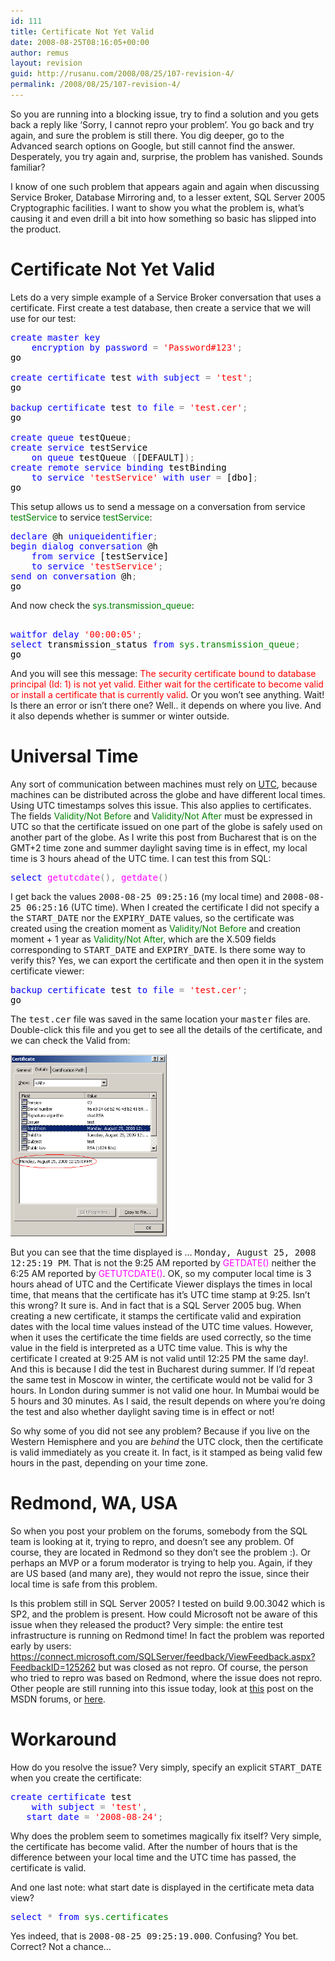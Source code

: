 ```yaml
---
id: 111
title: Certificate Not Yet Valid
date: 2008-08-25T08:16:05+00:00
author: remus
layout: revision
guid: http://rusanu.com/2008/08/25/107-revision-4/
permalink: /2008/08/25/107-revision-4/
---
```

So you are running into a blocking issue, try to find a solution and you gets back a reply like &#8216;Sorry, I cannot repro your problem&#8217;. You go back and try again, and sure the problem is still there. You dig deeper, go to the Advanced search options on Google, but still cannot find the answer. Desperately, you try again and, surprise, the problem has vanished. Sounds familiar?

I know of one such problem that appears again and again when discussing Service Broker, Database Mirroring and, to a lesser extent, SQL Server 2005 Cryptographic facilities. I want to show you what the problem is, what&#8217;s causing it and even drill a bit into how something so basic has slipped into the product.

<!--more-->

# Certificate Not Yet Valid

Lets do a very simple example of a Service Broker conversation that uses a certificate. First create a test database, then create a service that we will use for our test:

<pre><span style="color: Black"></span><span style="color:Blue">create</span><span style="color:Black"> </span><span style="color:Blue">master</span><span style="color:Black"> </span><span style="color:Blue">key</span><span style="color:Black">
	</span><span style="color:Blue">encryption</span><span style="color:Black"> </span><span style="color:Blue">by</span><span style="color:Black"> </span><span style="color:Blue">password</span><span style="color:Black"> </span><span style="color:Gray">=</span><span style="color:Black"> </span><span style="color:Red">'Password#123'</span><span style="color:Gray">;
</span><span style="color:Black">go

</span><span style="color:Blue">create</span><span style="color:Black"> </span><span style="color:Blue">certificate</span><span style="color:Black"> test </span><span style="color:Blue">with</span><span style="color:Black"> </span><span style="color:Blue">subject</span><span style="color:Black"> </span><span style="color:Gray">=</span><span style="color:Black"> </span><span style="color:Red">'test'</span><span style="color:Gray">;
</span><span style="color:Black">go

</span><span style="color:Blue">backup</span><span style="color:Black"> </span><span style="color:Blue">certificate</span><span style="color:Black"> test </span><span style="color:Blue">to</span><span style="color:Black"> </span><span style="color:Blue">file</span><span style="color:Black"> </span><span style="color:Gray">=</span><span style="color:Black"> </span><span style="color:Red">'test.cer'</span><span style="color:Gray">;
</span><span style="color:Black">go

</span><span style="color:Blue">create</span><span style="color:Black"> </span><span style="color:Blue">queue</span><span style="color:Black"> testQueue</span><span style="color:Gray">;
</span><span style="color:Blue">create</span><span style="color:Black"> </span><span style="color:Blue">service</span><span style="color:Black"> testService
	</span><span style="color:Blue">on</span><span style="color:Black"> </span><span style="color:Blue">queue</span><span style="color:Black"> testQueue </span><span style="color:Gray">(</span><span style="color:Black">[DEFAULT]</span><span style="color:Gray">);
</span><span style="color:Blue">create</span><span style="color:Black"> </span><span style="color:Blue">remote</span><span style="color:Black"> </span><span style="color:Blue">service</span><span style="color:Black"> </span><span style="color:Blue">binding</span><span style="color:Black"> testBinding
	</span><span style="color:Blue">to</span><span style="color:Black"> </span><span style="color:Blue">service</span><span style="color:Black"> </span><span style="color:Red">'testService'</span><span style="color:Black"> </span><span style="color:Blue">with</span><span style="color:Black"> </span><span style="color:Blue">user</span><span style="color:Black"> </span><span style="color:Gray">=</span><span style="color:Black"> [dbo]</span><span style="color:Gray">;
</span><span style="color:Black">go</span>
</pre>

This setup allows us to send a message on a conversation from service <span style="color:Green">testService</span> to service <span style="color:Green">testService</span>:

<pre><span style="color: Black"></span><span style="color:Blue">declare</span><span style="color:Black"> @h </span><span style="color:Blue">uniqueidentifier</span><span style="color:Gray">;
</span><span style="color:Blue">begin</span><span style="color:Black"> </span><span style="color:Blue">dialog</span><span style="color:Black"> </span><span style="color:Blue">conversation</span><span style="color:Black"> @h
	</span><span style="color:Blue">from</span><span style="color:Black"> </span><span style="color:Blue">service</span><span style="color:Black"> [testService]
	</span><span style="color:Blue">to</span><span style="color:Black"> </span><span style="color:Blue">service</span><span style="color:Black"> </span><span style="color:Red">'testService'</span><span style="color:Gray">;
</span><span style="color:Blue">send</span><span style="color:Black"> </span><span style="color:Blue">on</span><span style="color:Black"> </span><span style="color:Blue">conversation</span><span style="color:Black"> @h</span><span style="color:Gray">;
</span><span style="color:Black">go</span>
</pre>

And now check the <span style="color:Green">sys.transmission_queue</span>:

<pre><span style="color: Black">
</span><span style="color:Blue">waitfor</span><span style="color:Black"> </span><span style="color:Blue">delay</span><span style="color:Black"> </span><span style="color:Red">'00:00:05'</span><span style="color:Gray">;
</span><span style="color:Blue">select</span><span style="color:Black"> transmission_status </span><span style="color:Blue">from</span><span style="color:Black"> </span><span style="color:Green">sys.transmission_queue</span><span style="color:Gray">;
</span><span style="color:Black">go</span>
</pre>

And you will see this message: <span style="color:Red">The security certificate bound to database principal (Id: 1) is not yet valid. Either wait for the certificate to become valid or install a certificate that is currently valid</span>. Or you won&#8217;t see anything. Wait! Is there an error or isn&#8217;t there one? Well.. it depends on where you live. And it also depends whether is summer or winter outside.

# Universal Time

Any sort of communication between machines must rely on <a href="http://en.wikipedia.org/wiki/Universal_Time" target="_blank">UTC</a>, because machines can be distributed across the globe and have different local times. Using UTC timestamps solves this issue. This also applies to certificates. The fields <span style="color:Green">Validity/Not Before</span> and <span style="color:Green">Validity/Not After</span> must be expressed in UTC so that the certificate issued on one part of the globe is safely used on another part of the globe. As I write this post from Bucharest that is on the GMT+2 time zone and summer daylight saving time is in effect, my local time is 3 hours ahead of the UTC time. I can test this from SQL:

<pre><span style="color: Black"></span><span style="color:Blue">select</span><span style="color:Black"> </span><span style="color:Fuchsia">getutcdate</span><span style="color:Gray">(),</span><span style="color:Black"> </span><span style="color:Fuchsia">getdate</span><span style="color:Gray">()</span></pre>

I get back the values <tt>2008-08-25 09:25:16</tt> (my local time) and <tt>2008-08-25 06:25:16</tt> (UTC time). When I created the certificate I did not specify a the <tt>START_DATE</tt> nor the <tt>EXPIRY_DATE</tt> values, so the certificate was created using the creation moment as <span style="color:Green">Validity/Not Before</span> and creation moment + 1 year as <span style="color:Green">Validity/Not After</span>, which are the X.509 fields corresponding to <tt>START_DATE</tt> and <tt>EXPIRY_DATE</tt>. Is there some way to verify this? Yes, we can export the certificate and then open it in the system certificate viewer:

<pre><span style="color: Black"></span><span style="color:Blue">backup</span><span style="color:Black"> </span><span style="color:Blue">certificate</span><span style="color:Black"> test </span><span style="color:Blue">to</span><span style="color:Black"> </span><span style="color:Blue">file</span><span style="color:Black"> </span><span style="color:Gray">=</span><span style="color:Black"> </span><span style="color:Red">'test.cer'</span><span style="color:Gray">;
</span><span style="color:Black">go</span></pre>

The <tt>test.cer</tt> file was saved in the same location your <tt>master</tt> files are. Double-click this file and you get to see all the details of the certificate, and we can check the Valid from:

<div class="post-image">
  <a href="/wp-content/uploads/2008/08/certificate.PNG" target="_blank"><img src="/wp-content/uploads/2008/08/certificate.PNG" alt="Certificate Viewer" title="Click on the image for a full size view" width="250" /></a>
</div>

But you can see that the time displayed is &#8230; <tt>Monday, August 25, 2008 12:25:19 PM</tt>. That is not the 9:25 AM reported by <span style="color:Fuchsia">GETDATE()</span> neither the 6:25 AM reported by <span style="color:Fuchsia">GETUTCDATE()</span>. OK, so my computer local time is 3 hours ahead of UTC and the Certificate Viewer displays the times in local time, that means that the certificate has it&#8217;s UTC time stamp at 9:25. Isn&#8217;t this wrong? It sure is. And in fact that is a SQL Server 2005 bug. When creating a new certificate, it stamps the certificate valid and expiration dates with the local time values instead of the UTC time values. However, when it uses the certificate the time fields are used correctly, so the time value in the field is interpreted as a UTC time value. This is why the certificate I created at 9:25 AM is not valid until 12:25 PM the same day!. And this is because I did the test in Bucharest during summer. If I&#8217;d repeat the same test in Moscow in winter, the certificate would not be valid for 3 hours. In London during summer is not valid one hour. In Mumbai would be 5 hours and 30 minutes. As I said, the result depends on where you&#8217;re doing the test and also whether daylight saving time is in effect or not!

So why some of you did not see any problem? Because if you live on the Western Hemisphere and you are _behind_ the UTC clock, then the certificate is valid immediately as you create it. In fact, is it stamped as being valid few hours in the past, depending on your time zone.

# Redmond, WA, USA

So when you post your problem on the forums, somebody from the SQL team is looking at it, trying to repro, and doesn&#8217;t see any problem. Of course, they are located in Redmond so they don&#8217;t see the problem :). Or perhaps an MVP or a forum moderator is trying to help you. Again, if they are US based (and many are), they would not repro the issue, since their local time is safe from this problem.

Is this problem still in SQL Server 2005? I tested on build 9.00.3042 which is SP2, and the problem is present. How could Microsoft not be aware of this issue when they released the product? Very simple: the entire test infrastructure is running on Redmond time! In fact the problem was reported early by users: <a href="https://connect.microsoft.com/SQLServer/feedback/ViewFeedback.aspx?FeedbackID=125262" target="_blank">https://connect.microsoft.com/SQLServer/feedback/ViewFeedback.aspx?FeedbackID=125262</a> but was closed as not repro. Of course, the person who tried to repro was based on Redmond, where the issue does not repro. Other people are still running into this issue today, look at <a href="http://forums.microsoft.com/msdn/ShowPost.aspx?PostID=3779091&#038;SiteID=1" target="_blank">this</a> post on the MSDN forums, or <a href="http://forums.microsoft.com/MSDN/ShowPost.aspx?PostID=1046928&#038;SiteID=1" target="_blank">here</a>.

# Workaround

How do you resolve the issue? Very simply, specify an explicit <tt>START_DATE</tt> when you create the certificate:

<pre><span style="color: Black"></span><span style="color:Blue">create</span><span style="color:Black"> </span><span style="color:Blue">certificate</span><span style="color:Black"> test
	</span><span style="color:Blue">with</span><span style="color:Black"> </span><span style="color:Blue">subject</span><span style="color:Black"> </span><span style="color:Gray">=</span><span style="color:Black"> </span><span style="color:Red">'test'</span><span style="color:Gray">,
</span><span style="color:Black">	</span><span style="color:Blue">start_date</span><span style="color:Black"> </span><span style="color:Gray">=</span><span style="color:Black"> </span><span style="color:Red">'2008-08-24'</span><span style="color:Gray">;
</span></pre>

Why does the problem seem to sometimes magically fix itself? Very simple, the certificate has become valid. After the number of hours that is the difference between your local time and the UTC time has passed, the certificate is valid.

And one last note: what start date is displayed in the certificate meta data view?

<pre><span style="color: Black"></span><span style="color:Blue">select</span><span style="color:Black"> </span><span style="color:Gray">*</span><span style="color:Black"> </span><span style="color:Blue">from</span><span style="color:Black"> </span><span style="color:Green">sys.certificates</span><span style="color:Gray">
</span></pre>

Yes indeed, that is <tt>2008-08-25 09:25:19.000</tt>. Confusing? You bet. Correct? Not a chance&#8230;